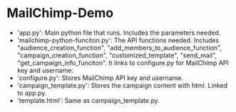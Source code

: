# MailChimp-Demo

- 'app.py': Main python file that runs. Includes the parameters needed.
- 'mailchimp-python-funciton.py': The API functions needed. Includes "audience_creation_function", "add_members_to_audience_function", "campaign_creation_function", "customized_template", "send_mail", "get_campaign_info_funciton". It links to configure.py for MailChimp API key and username.
- 'configure.py': Stores MailChimp API key and username.
- 'campaign_template.py': Stores the campaign content with html. Linked to app.py.
- 'template.html': Same as campaign_template.py.
